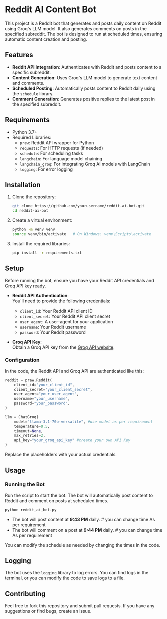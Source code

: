 # Reddit AI Content Bot

This project is a Reddit bot that generates and posts daily content on Reddit using Groq's LLM model. It also generates comments on posts in the specified subreddit. The bot is designed to run at scheduled times, ensuring automatic content creation and posting.

## Features
- **Reddit API Integration**: Authenticates with Reddit and posts content to a specific subreddit.
- **Content Generation**: Uses Groq's LLM model to generate text content and comments.
- **Scheduled Posting**: Automatically posts content to Reddit daily using the `schedule` library.
- **Comment Generation**: Generates positive replies to the latest post in the specified subreddit.
  
## Requirements

- Python 3.7+
- Required Libraries:
    - `praw`: Reddit API wrapper for Python
    - `requests`: For HTTP requests (if needed)
    - `schedule`: For scheduling tasks
    - `langchain`: For language model chaining
    - `langchain_groq`: For integrating Groq AI models with LangChain
    - `logging`: For error logging

## Installation

1. Clone the repository:

   ```bash
   git clone https://github.com/yourusername/reddit-ai-bot.git
   cd reddit-ai-bot
   ```

2. Create a virtual environment:

   ```bash
   python -m venv venv
   source venv/bin/activate   # On Windows: venv\Scripts\activate
   ```

3. Install the required libraries:

   ```bash
   pip install -r requirements.txt
   ```

## Setup

Before running the bot, ensure you have your Reddit API credentials and Groq API key ready.

- **Reddit API Authentication**:  
   You'll need to provide the following credentials:
    - `client_id`: Your Reddit API client ID
    - `client_secret`: Your Reddit API client secret
    - `user_agent`: A user-agent for your application
    - `username`: Your Reddit username
    - `password`: Your Reddit password

- **Groq API Key**:  
   Obtain a Groq API key from the [Groq API website](https://groq.com).

### Configuration

In the code, the Reddit API and Groq API are authenticated like this:



```python
reddit = praw.Reddit(
    client_id="your_client_id",         
    client_secret="your_client_secret",
    user_agent="your_user_agent",
    username="your_username",
    password="your_password",
)

llm = ChatGroq(
    model="llama-3.1-70b-versatile", #use model as per requirement
    temperature=0.5,
    timeout=None,
    max_retries=2,
    api_key="your_groq_api_key" #create your own API Key
)
```

Replace the placeholders with your actual credentials.

## Usage

### Running the Bot

Run the script to start the bot. The bot will automatically post content to Reddit and comment on posts at scheduled times.

```bash
python reddit_ai_bot.py
```

- The bot will post content at **9:43 PM** daily.        # you can change time As per requirement
- The bot will comment on a post at **9:44 PM** daily.   # you can change time As per requirement

You can modify the schedule as needed by changing the times in the code.

## Logging

The bot uses the `logging` library to log errors. You can find logs in the terminal, or you can modify the code to save logs to a file.

## Contributing

Feel free to fork this repository and submit pull requests. If you have any suggestions or find bugs, create an issue.

